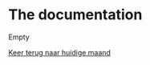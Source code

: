 # The documentation

Empty

[Keer terug naar huidige maand](https://blog.roelfrenkema.com/index.php?p=0&dir=02.GGZ) 
